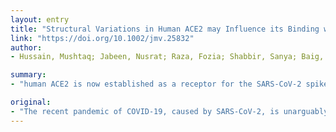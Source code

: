 ```yaml
---
layout: entry
title: "Structural Variations in Human ACE2 may Influence its Binding with SARS-CoV-2 Spike Protein"
link: "https://doi.org/10.1002/jmv.25832"
author:
- Hussain, Mushtaq; Jabeen, Nusrat; Raza, Fozia; Shabbir, Sanya; Baig, Ayesha Ashraf; Amanullah, Anusha; Aziz, Basma

summary:
- "human ACE2 is now established as a receptor for the SARS-CoV-2 spike protein. Genetic variations in the host receptor may also contribute to the susceptibility and/or resistance against the viral infection. This study aims to explore the binding of proteins encoded by different human allelic variants. The protein is encoded in a homology model based on homology models."

original:
- "The recent pandemic of COVID-19, caused by SARS-CoV-2, is unarguably the most fearsome compared to the earlier outbreaks caused by other coronaviruses, SARS-CoV and MERS-CoV. Human ACE2 is now established as a receptor for the SARS-CoV-2 spike protein. Where variations in the viral spike protein in turn lead to the cross species transmission of the virus, genetic variations in the host receptor ACE2, may also contribute to the susceptibility and/or resistance against the viral infection. This study aims to explore the binding of the proteins encoded by different human ACE2 allelic variants with SARS-CoV-2 spike protein. Briefly, coding variants of ACE2 corresponding to the reported binding sites for its attachment with coronavirus spike protein were selected and molecular models of these variants were constructed by homology modelling. The models were then superimposed over the native ACE2 and ACE2-spike protein complex, to observe structural changes in the ACE2 variants and their intermolecular interactions with SARS-CoV-2 spike protein respectively. Despite strong overall structural similarities, spatial orientation of the key interacting residues varies in the ACE2 variants compared to the wild type molecule. Most ACE2 variants showed similar binding affinity for SARS-CoV-2 spike protein as observed in the complex structure of wild type ACE2 and SARS-CoV-2 spike protein. However, ACE2 alleles, rs73635825 (S19P) and rs143936283 (E329G) showed noticeable variations in their intermolecular interactions with the viral spike protein. In summary, our data provide structural basis of potential resistance against SARS-CoV-2 infection driven by ACE2 allelic variants. This article is protected by copyright. All rights reserved."
---
```


